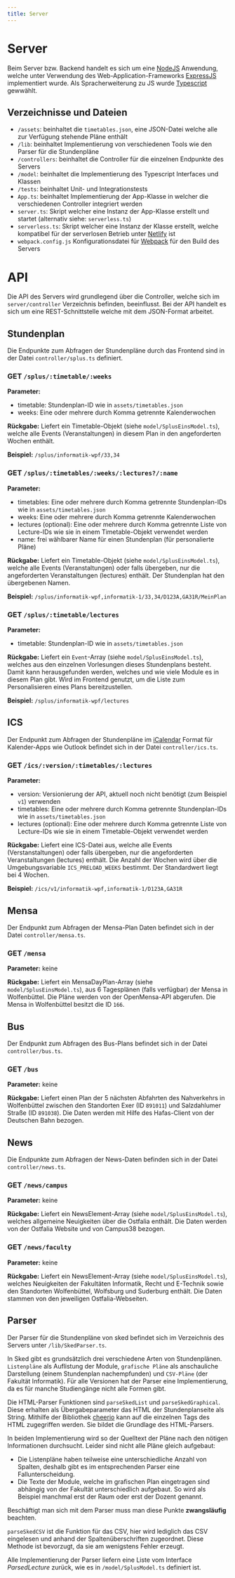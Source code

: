 ```yaml
---
title: Server
---
```

# Server

Beim Server bzw. Backend handelt es sich um eine [NodeJS](https://nodejs.org) Anwendung, welche unter Verwendung des Web-Application-Frameworks [ExpressJS](https://expressjs.com) implementiert wurde.
Als Spracherweiterung zu JS wurde [Typescript](https://www.typescriptlang.org) gewwählt.

## Verzeichnisse und Dateien

  * `/assets`: beinhaltet die `timetables.json`, eine JSON-Datei welche alle zur Verfügung stehende Pläne enthält
  * `/lib`: beinhaltet Implementierung von verschiedenen Tools wie den Parser für die Stundenpläne
  * `/controllers`: beinhaltet die Controller für die einzelnen Endpunkte des Servers
  * `/model`: beinhaltet die Implementierung des Typescript Interfaces und Klassen
  * `/tests`: beinhaltet Unit- und Integrationstests
  * `App.ts`: beinhaltet Implementierung der App-Klasse in welcher die verschiedenen Controller integriert werden
  * `server.ts`: Skript welcher eine Instanz der App-Klasse erstellt und startet (alternativ siehe: `serverless.ts`)
  * `serverless.ts`: Skript welcher eine Instanz der Klasse erstellt, welche kompatibel für der serverlosen Betrieb unter [Netlify](https://www.netlify.com) ist
  * `webpack.config.js` Konfigurationsdatei für [Webpack](https://webpack.js.org) für den Build des Servers

# API

Die API des Servers wird grundlegend über die Controller, welche sich im `server/controller` Verzeichnis befinden, beeinflusst.
Bei der API handelt es sich um eine REST-Schnittstelle welche mit dem JSON-Format arbeitet.

## Stundenplan
Die Endpunkte zum Abfragen der Stundenpläne durch das Frontend sind in der Datei `controller/splus.ts` definiert.

### GET `/splus/:timetable/:weeks`
**Parameter:**
  * timetable: Stundenplan-ID wie in `assets/timetables.json`
  * weeks: Eine oder mehrere durch Komma getrennte Kalenderwochen

**Rückgabe:**
  Liefert ein Timetable-Objekt (siehe `model/SplusEinsModel.ts`), welche alle Events (Veranstaltungen) in diesem Plan in den angeforderten Wochen enthält.

**Beispiel:**
  `/splus/informatik-wpf/33,34`

### GET `/splus/:timetables/:weeks/:lectures?/:name`
**Parameter:**
  * timetables: Eine oder mehrere durch Komma getrennte Stundenplan-IDs wie in `assets/timetables.json`
  * weeks: Eine oder mehrere durch Komma getrennte Kalenderwochen
  * lectures (optional): Eine oder mehrere durch Komma getrennte Liste von Lecture-IDs wie sie in einem Timetable-Objekt verwendet werden
  * name: frei wählbarer Name für einen Stundenplan (für personalierte Pläne)

**Rückgabe:**
  Liefert ein Timetable-Objekt (siehe `model/SplusEinsModel.ts`), welche alle Events (Veranstaltungen) oder falls übergeben, nur die angeforderten Veranstaltungen (lectures) enthält.
  Der Stundenplan hat den übergebenen Namen.

**Beispiel:**
  `/splus/informatik-wpf,informatik-1/33,34/D123A,GA31R/MeinPlan`

### GET `/splus/:timetable/lectures`
**Parameter:**
  * timetable: Stundenplan-ID wie in `assets/timetables.json`

**Rückgabe:**
  Liefert ein `Event`-Array (siehe `model/SplusEinsModel.ts`), welches aus den einzelnen Vorlesungen dieses Stundenplans besteht. Damit kann herausgefunden werden, welches und wie viele Module es in diesem Plan gibt. Wird im Frontend genutzt, um die Liste zum Personalisieren eines Plans bereitzustellen.

**Beispiel:**
  `/splus/informatik-wpf/lectures`

## ICS
Der Endpunkt zum Abfragen der Stundenpläne im [iCalendar](https://de.wikipedia.org/wiki/ICalendar) Format für Kalender-Apps wie Outlook befindet sich in der Datei `controller/ics.ts`.

### GET `/ics/:version/:timetables/:lectures`
**Parameter:**
  * version: Versionierung der API, aktuell noch nicht benötigt (zum Beispiel `v1`) verwenden
  * timetables: Eine oder mehrere durch Komma getrennte Stundenplan-IDs wie in `assets/timetables.json`
  * lectures (optional): Eine oder mehrere durch Komma getrennte Liste von Lecture-IDs wie sie in einem Timetable-Objekt verwendet werden

**Rückgabe:**
  Liefert eine ICS-Datei aus, welche alle Events (Verstanstaltungen) oder falls übergeben, nur die angeforderten Veranstaltungen (lectures) enthält.
  Die Anzahl der Wochen wird über die Umgebungsvariable `ICS_PRELOAD_WEEKS` bestimmt. Der Standardwert liegt bei 4 Wochen.

**Beispiel:**
  `/ics/v1/informatik-wpf,informatik-1/D123A,GA31R`

## Mensa
Der Endpunkt zum Abfragen der Mensa-Plan Daten befindet sich in der Datei `controller/mensa.ts`.

### GET `/mensa`
**Parameter:** keine

**Rückgabe:**
  Liefert ein MensaDayPlan-Array (siehe `model/SplusEinsModel.ts`), aus 6 Tagesplänen (falls verfügbar) der Mensa in Wolfenbüttel. Die Pläne werden von der OpenMensa-API abgerufen.
  Die Mensa in Wolfenbüttel besitzt die ID `166`.

## Bus
Der Endpunkt zum Abfragen des Bus-Plans befindet sich in der Datei `controller/bus.ts`.

### GET `/bus`
**Parameter:** keine

**Rückgabe:**
  Liefert einen Plan der 5 nächsten Abfahrten des Nahverkehrs in Wolfenbüttel zwischen den Standorten Exer (ID `891011`) und Salzdahlumer Straße (ID `891038`). Die Daten werden mit Hilfe des Hafas-Client von der Deutschen Bahn bezogen.

## News
Die Endpunkte zum Abfragen der News-Daten befinden sich in der Datei `controller/news.ts`.

### GET `/news/campus`
**Parameter:** keine

**Rückgabe:**
  Liefert ein NewsElement-Array (siehe `model/SplusEinsModel.ts`), welches allgemeine Neuigkeiten über die Ostfalia enthält. Die Daten werden von der Ostfalia Website und von Campus38 bezogen.

### GET `/news/faculty`
**Parameter:** keine

**Rückgabe:**
  Liefert ein NewsElement-Array (siehe `model/SplusEinsModel.ts`), welches Neuigkeiten der Fakultäten Informatik, Recht und E-Technik sowie den Standorten Wolfenbüttel, Wolfsburg und Suderburg enthält. Die Daten stammen von den jeweiligen Ostfalia-Webseiten.

## Parser
Der Parser für die Stundenpläne von sked befindet sich im Verzeichnis des Servers unter `/lib/SkedParser.ts`.

In Sked gibt es grundsätzlich drei verschiedene Arten von Stundenplänen. `Listenpläne` als Auflistung der Module, `grafische Pläne` als anschauliche Darstellung (einem Stundenplan nachempfunden) und `CSV-Pläne` (der Fakultät Informatik).
Für alle Versionen hat der Parser eine Implementierung, da es für manche Studiengänge nicht alle Formen gibt. 

Die HTML-Parser Funktionen sind `parseSkedList` und `parseSkedGraphical`. Diese erhalten als Übergabeparameter das HTML der Stundenplanseite als String.
Mithilfe der Bibliothek [cheerio](https://cheerio.js.org/) kann auf die einzelnen Tags des HTML zugegriffen werden. Sie bildet die Grundlage des HTML-Parsers.

In beiden Implementierung wird so der Quelltext der Pläne nach den nötigen Informationen durchsucht.
Leider sind nicht alle Pläne gleich aufgebaut:
  * Die Listenpläne haben teilweise eine unterschiedliche Anzahl von Spalten, deshalb gibt es im entsprechenden Parser eine Fallunterscheidung.
  * Die Texte der Module, welche im grafischen Plan eingetragen sind abhängig von der Fakultät unterschiedlich aufgebaut. So wird als Beispiel manchmal erst der Raum oder erst der Dozent genannt.

Beschäftigt man sich mit dem Parser muss man diese Punkte **zwangsläufig** beachten.

`parseSkedCSV` ist die Funktion für das CSV, hier wird lediglich das CSV eingelesen und anhand der Spaltenüberschriften zugeordnet. Diese Methode ist bevorzugt, da sie am wenigstens Fehler erzeugt.

Alle Implementierung der Parser liefern eine Liste vom Interface *ParsedLecture* zurück, wie es in `/model/SplusModel.ts` definiert ist.
